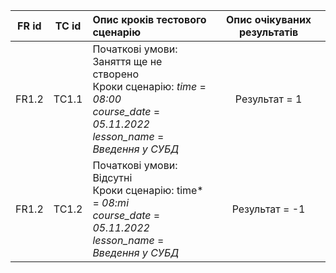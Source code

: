 |FR id|TC id|Опис кроків тестового сценарію|Опис очікуваних результатів|
|:-:|:-:|:-|:-:|
|FR1.2|TC1.1|Початкові умови: <br> Заняття ще не створено <br> Кроки сценарію: *time* = *08:00* <br> *course_date* = *05.11.2022* <br> *lesson_name* = *Введення у СУБД* | Результат = 1|
|FR1.2|TC1.2|Початкові умови: <br> Відсутні <br> Кроки сценарію: time* = *08:mi* <br> *course_date* = *05.11.2022* <br> *lesson_name* = *Введення у СУБД*| Результат = -1|
